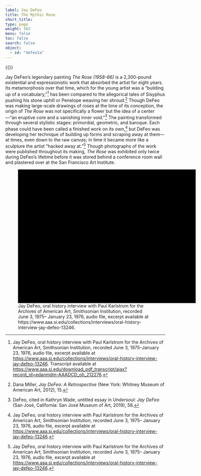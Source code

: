 ```yaml
---
label: Jay DeFeo
title: The Mythic Rose
short_title:
type: page
weight: 362
menu: false
toc: false
search: false
object:
  - id: "defeo1a"
---
```

{{<q-figure-group id="defeo1a, defeo5b" grid="2">}}

Jay DeFeo’s legendary painting *The Rose (1958–66)* is a 2,300-pound existential and expressionistic work that absorbed the artist for eight years. Its metamorphosis over that time, which for the young artist was a “building up of a vocabulary,”[^1] has been compared to the allegorical tales of Sisyphus pushing his stone uphill or Penelope weaving her shroud.[^2] Though DeFeo was making large-scale drawings of roses at the time of its conception, the origin of *The Rose* was not specifically a flower but the idea of a center—“an eruptive core and a vanishing inner void.”[^3] The painting transformed through several stylistic stages: primordial, geometric, and baroque. Each phase could have been called a finished work on its own,[^4] but DeFeo was developing her technique of building up forms and scraping away at them—at times, even down to the raw canvas; in time it became more like a sculpture the artist “hacked away at.”[^5] Though photographs of the work were published throughout its making, *The Rose* was exhibited only twice during DeFeo’s lifetime before it was stored behind a conference room wall and plastered over at the San Francisco Art Institute.

[^1]: Jay DeFeo, oral history interview with Paul Karlstrom for the Archives of American Art, Smithsonian Institution, recorded June 3, 1975–January 23, 1976, audio file, excerpt available at https://www.aaa.si.edu/collections/interviews/oral-history-interview-jay-defeo-13246. Transcript available at https://www.aaa.si.edu/download_pdf_transcript/ajax?record_id=edanmdm-AAADCD_oh_212276.

[^2]: Dana Miller, *Jay DeFeo: A Retrospective* (New York: Whitney Museum of American Art, 2012), 15.

[^3]: DeFeo, cited in Kathryn Wade, untitled essay in *Undersoul: Jay DeFeo* (San José, California: San José Museum of Art, 2019), 58.

[^4]: Jay DeFeo, oral history interview with Paul Karlstrom for the Archives of American Art, Smithsonian Institution, recorded June 3, 1975– January 23, 1976, audio file, excerpt available at https://www.aaa.si.edu/collections/interviews/oral-history-interview-jay-defeo-13246.

[^5]: Jay DeFeo, oral history interview with Paul Karlstrom for the Archives of American Art, Smithsonian Institution, recorded June 3, 1975– January 23, 1976, audio file, excerpt available at https://www.aaa.si.edu/collections/interviews/oral-history-interview-jay-defeo-13246.


<figure class="quire-figure">
<div class="wellcomePlayer" data-uri='record|?url=edanmdm:AAADCD_oh_212276&dzi=true&metadataFields=["content:freetext*"]' data-sequenceindex="0" data-config="/viewer/smithsonian-config.js" style="width:560px; height:420px; background-color: #000"></div>
<script type="text/javascript" id="embedWellcomePlayer" src="https://www.aaa.si.edu/viewer/build/wellcomeplayer/js/embed.js"></script>

<figcaption class="quire-figure__caption">
Jay DeFeo, oral history interview with Paul Karlstrom for the Archives of American Art, Smithsonian Institution, recorded June 3, 1975– January 23, 1976, audio file, excerpt available at https://www.aaa.si.edu/collections/interviews/oral-history-interview-jay-defeo-13246.
</figcaption>
</figure>
